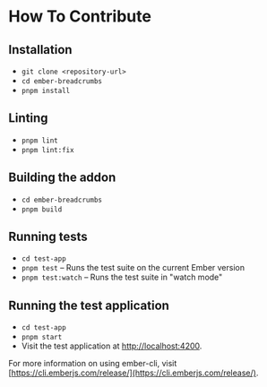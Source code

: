 # How To Contribute

## Installation

- `git clone <repository-url>`
- `cd ember-breadcrumbs`
- `pnpm install`

## Linting

- `pnpm lint`
- `pnpm lint:fix`

## Building the addon

- `cd ember-breadcrumbs`
- `pnpm build`

## Running tests

- `cd test-app`
- `pnpm test` – Runs the test suite on the current Ember version
- `pnpm test:watch` – Runs the test suite in "watch mode"

## Running the test application

- `cd test-app`
- `pnpm start`
- Visit the test application at [http://localhost:4200](http://localhost:4200).

For more information on using ember-cli, visit [https://cli.emberjs.com/release/](https://cli.emberjs.com/release/).
